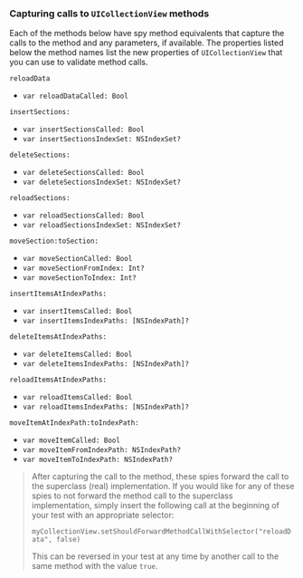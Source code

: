 ### Capturing calls to `UICollectionView` methods

Each of the methods below have spy method equivalents that capture the calls to the method and any parameters, if available.  The properties listed below the method names list the new properties of `UICollectionView` that you can use to validate method calls.


`reloadData`
 - `var reloadDataCalled: Bool`

`insertSections:`
 - `var insertSectionsCalled: Bool`
 - `var insertSectionsIndexSet: NSIndexSet?`

`deleteSections:`
 - `var deleteSectionsCalled: Bool`
 - `var deleteSectionsIndexSet: NSIndexSet?`

`reloadSections:`
 - `var reloadSectionsCalled: Bool`
 - `var reloadSectionsIndexSet: NSIndexSet?`

`moveSection:toSection:`
 - `var moveSectionCalled: Bool`
 - `var moveSectionFromIndex: Int?`
 - `var moveSectionToIndex: Int?`

`insertItemsAtIndexPaths:`
 - `var insertItemsCalled: Bool`
 - `var insertItemsIndexPaths: [NSIndexPath]?`

`deleteItemsAtIndexPaths:`
 - `var deleteItemsCalled: Bool`
 - `var deleteItemsIndexPaths: [NSIndexPath]?`

`reloadItemsAtIndexPaths:`
 - `var reloadItemsCalled: Bool`
 - `var reloadItemsIndexPaths: [NSIndexPath]?`

`moveItemAtIndexPath:toIndexPath:`
 - `var moveItemCalled: Bool`
 - `var moveItemFromIndexPath: NSIndexPath?`
 - `var moveItemToIndexPath: NSIndexPath?`


> After capturing the call to the method, these spies forward the call to the superclass (real) implementation.  If you would like for any of these spies to not forward the method call to the superclass implementation, simply insert the following call at the beginning of your test with an appropriate selector:
>
> `myCollectionView.setShouldForwardMethodCallWithSelector("reloadData", false)`
>
> This can be reversed in your test at any time by another call to the same method with the value `true`.
